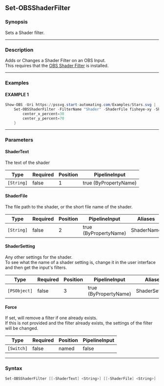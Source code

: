 Set-OBSShaderFilter
-------------------




### Synopsis
Sets a Shader filter.



---


### Description

Adds or Changes a Shader Filter on an OBS Input.    
This requires that the [OBS Shader Filter](https://github.com/exeldro/obs-shaderfilter) is installed.



---


### Examples
#### EXAMPLE 1
```PowerShell
Show-OBS -Uri https://pssvg.start-automating.com/Examples/Stars.svg |    
    Set-OBSShaderFilter -FilterName "Shader" -ShaderFile fisheye-xy -ShaderSetting @{    
        center_x_percent=30    
        center_y_percent=70    
    }
```



---


### Parameters
#### **ShaderText**

The text of the shader






|Type      |Required|Position|PipelineInput        |
|----------|--------|--------|---------------------|
|`[String]`|false   |1       |true (ByPropertyName)|



#### **ShaderFile**

The file path to the shader, or the short file name of the shader.






|Type      |Required|Position|PipelineInput        |Aliases   |
|----------|--------|--------|---------------------|----------|
|`[String]`|false   |2       |true (ByPropertyName)|ShaderName|



#### **ShaderSetting**

Any other settings for the shader.    
To see what the name of a shader setting is, change it in the user interface and then get the input's filters.






|Type        |Required|Position|PipelineInput        |Aliases       |
|------------|--------|--------|---------------------|--------------|
|`[PSObject]`|false   |3       |true (ByPropertyName)|ShaderSettings|



#### **Force**

If set, will remove a filter if one already exists.    
If this is not provided and the filter already exists, the settings of the filter will be changed.






|Type      |Required|Position|PipelineInput|
|----------|--------|--------|-------------|
|`[Switch]`|false   |named   |false        |





---


### Syntax
```PowerShell
Set-OBSShaderFilter [[-ShaderText] <String>] [[-ShaderFile] <String>] [[-ShaderSetting] <PSObject>] [-Force] [<CommonParameters>]
```
